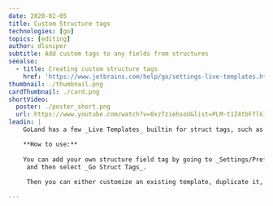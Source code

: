 ```yaml
---
date: 2020-02-05
title: Custom Structure tags
technologies: [go]
topics: [editing]
author: dlsniper
subtitle: Add custom tags to any fields from structures
seealso:
  - title: Creating custom structure tags
    href: 'https://www.jetbrains.com/help/go/settings-live-templates.html'
thumbnail: ./thumbnail.png
cardThumbnail: ./card.png
shortVideo:
  poster: ./poster_short.png
  url: https://www.youtube.com/watch?v=0xzTziehsoU&list=PLM-t1Z4tbFflkIOaap4P-BV30ZrZwrDld&index=4
leadin: |
    GoLand has a few _Live Templates_ builtin for struct tags, such as _json_ or _xml_.

    **How to use:**
    
    You can add your own structure field tag by going to _Settings/Preferences | Editor | Live Templates_
     and then select _Go Struct Tags_.
     
     Then you can either customize an existing template, duplicate it, or create a new one.

---
```

